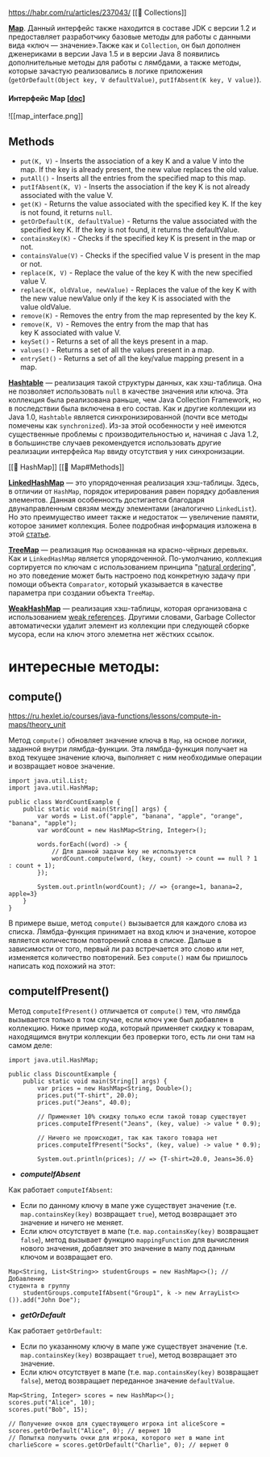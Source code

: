 https://habr.com/ru/articles/237043/
 [[🏸 Collections]]

**[Map](http://docs.oracle.com/javase/8/docs/api/java/util/Map.html)**. Данный интерфейс также находится в составе JDK c версии 1.2 и предоставляет разработчику базовые методы для работы с данными вида «ключ — значение».Также как и `Collection`, он был дополнен дженериками в версии Java 1.5 и в версии Java 8 появились дополнительные методы для работы с лямбдами, а также методы, которые зачастую реализовались в логике приложения (`getOrDefault(Object key, V defaultValue)`, `putIfAbsent(K key, V value)`).  


#### Интерфейс Map [[doc](http://docs.oracle.com/javase/8/docs/api/java/util/Map.html)]

![[map_interface.png]]


## Methods

- `put(K, V)` - Inserts the association of a key K and a value V into the map. If the key is already present, the new value replaces the old value.
- `putAll()` - Inserts all the entries from the specified map to this map.
- `putIfAbsent(K, V)` - Inserts the association if the key K is not already associated with the value V.
- `get(K)` - Returns the value associated with the specified key K. If the key is not found, it returns `null`.
- `getOrDefault(K, defaultValue)` - Returns the value associated with the specified key K. If the key is not found, it returns the defaultValue.
- `containsKey(K)` - Checks if the specified key K is present in the map or not.
- `containsValue(V)` - Checks if the specified value V is present in the map or not.
- `replace(K, V)` - Replace the value of the key K with the new specified value V.
- `replace(K, oldValue, newValue)` - Replaces the value of the key K with the new value newValue only if the key K is associated with the value oldValue.
- `remove(K)` - Removes the entry from the map represented by the key K.
- `remove(K, V)` - Removes the entry from the map that has key K associated with value V.
- `keySet()` - Returns a set of all the keys present in a map.
- `values()` - Returns a set of all the values present in a map.
- `entrySet()` - Returns a set of all the key/value mapping present in a map.

**[Hashtable](http://docs.oracle.com/javase/8/docs/api/java/util/Hashtable.html)** — реализация такой структуры данных, как хэш-таблица. Она не позволяет использовать `null` в качестве значения или ключа. Эта коллекция была реализована раньше, чем Java Collection Framework, но в последствии была включена в его состав. Как и другие коллекции из Java 1.0, `Hashtable` является синхронизированной (почти все методы помечены как `synchronized`). Из-за этой особенности у неё имеются существенные проблемы с производительностью и, начиная с Java 1.2, в большинстве случаев рекомендуется использовать другие реализации интерфейса `Map` ввиду отсутствия у них синхронизации.

[[🧀 HashMap]]
[[🏓 Map#Methods]]

**[LinkedHashMap](http://docs.oracle.com/javase/8/docs/api/java/util/LinkedHashMap.html)** — это упорядоченная реализация хэш-таблицы. Здесь, в отличии от `HashMap`, порядок итерирования равен порядку добавления элементов. Данная особенность достигается благодаря двунаправленным связям между элементами (аналогично `LinkedList`). Но это преимущество имеет также и недостаток — увеличение памяти, которое занимет коллекция. Более подробная информация изложена в этой [статье](http://habrahabr.ru/post/129037/).

**[TreeMap](http://docs.oracle.com/javase/8/docs/api/java/util/TreeMap.html)** — реализация `Map` основанная на красно-чёрных деревьях. Как и `LinkedHashMap` является упорядоченной. По-умолчанию, коллекция сортируется по ключам с использованием принципа "[natural ordering](http://docs.oracle.com/javase/8/docs/api/java/lang/Comparable.html)", но это поведение может быть настроено под конкретную задачу при помощи объекта `Comparator`, который указывается в качестве параметра при создании объекта `TreeMap`.

**[WeakHashMap](http://docs.oracle.com/javase/8/docs/api/java/util/WeakHashMap.html)** — реализация хэш-таблицы, которая организована с использованием [weak references](http://docs.oracle.com/javase/8/docs/api/java/lang/ref/WeakReference.html). Другими словами, Garbage Collector автоматически удалит элемент из коллекции при следующей сборке мусора, если на ключ этого элеметна нет жёстких ссылок.
# интересные методы:
##  compute()
https://ru.hexlet.io/courses/java-functions/lessons/compute-in-maps/theory_unit

Метод `compute()` обновляет значение ключа в `Map`, на основе логики, заданной внутри лямбда-функции. Эта лямбда-функция получает на вход текущее значение ключа, выполняет с ним необходимые операции и возвращает новое значение.

```
import java.util.List;
import java.util.HashMap;

public class WordCountExample {
    public static void main(String[] args) {
        var words = List.of("apple", "banana", "apple", "orange", "banana", "apple");
        var wordCount = new HashMap<String, Integer>();

        words.forEach((word) -> {
            // Для данной задачи key не используется
            wordCount.compute(word, (key, count) -> count == null ? 1 : count + 1);
        });

        System.out.println(wordCount); // => {orange=1, banana=2, apple=3}
    }
}
```

В примере выше, метод `compute()` вызывается для каждого слова из списка. Лямбда-функция принимает на вход ключ и значение, которое является количеством повторений слова в списке. Дальше в зависимости от того, первый ли раз встречается это слово или нет, изменяется количество повторений. Без `compute()` нам бы пришлось написать код похожий на этот:

## computeIfPresent()

Метод `computeIfPresent()` отличается от `compute()` тем, что лямбда вызывается только в том случае, если ключ уже был добавлен в коллекцию. Ниже пример кода, который применяет скидку к товарам, находящимся внутри коллекции без проверки того, есть ли они там на самом деле:

```
import java.util.HashMap;

public class DiscountExample {
    public static void main(String[] args) {
        var prices = new HashMap<String, Double>();
        prices.put("T-shirt", 20.0);
        prices.put("Jeans", 40.0);

        // Применяет 10% скидку только если такой товар существует
        prices.computeIfPresent("Jeans", (key, value) -> value * 0.9);

        // Ничего не происходит, так как такого товара нет
        prices.computeIfPresent("Socks", (key, value) -> value * 0.9);

        System.out.println(prices); // => {T-shirt=20.0, Jeans=36.0}
```

- ***computeIfAbsent***

Как работает `computeIfAbsent`:

- Если по данному ключу в мапе уже существует значение (т.е. `map.containsKey(key)` возвращает `true`), метод возвращает это значение и ничего не меняет.
- Если ключ отсутствует в мапе (т.е. `map.containsKey(key)` возвращает `false`), метод вызывает функцию `mappingFunction` для вычисления нового значения, добавляет это значение в мапу под данным ключом и возвращает его.

```
Map<String, List<String>> studentGroups = new HashMap<>(); // Добавление 
студента в группу 
	studentGroups.computeIfAbsent("Group1", k -> new ArrayList<>()).add("John Doe");
```



- ***getOrDefault***

 Как работает `getOrDefault`:
 
- Если по указанному ключу в мапе уже существует значение (т.е. `map.containsKey(key)` возвращает `true`), метод возвращает это значение.
- Если ключ отсутствует в мапе (т.е. `map.containsKey(key)` возвращает `false`), метод возвращает переданное значение `defaultValue`.


```
Map<String, Integer> scores = new HashMap<>();
scores.put("Alice", 10);
scores.put("Bob", 15);

// Получение очков для существующего игрока int aliceScore = scores.getOrDefault("Alice", 0); // вернет 10 
// Попытка получить очки для игрока, которого нет в мапе int charlieScore = scores.getOrDefault("Charlie", 0); // вернет 0
```

